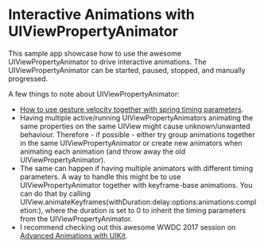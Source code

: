# Interactive Animations with UIViewPropertyAnimator

This sample app showcase how to use the awesome UIViewPropertyAnimator to drive interactive animations.
The UIViewPropertyAnimator can be started, paused, stopped, and manually progressed.

A few things to note about UIViewPropertyAnimator:
- [How to use gesture velocity together with spring timing parameters](https://developer.apple.com/documentation/uikit/uispringtimingparameters/1649909-initialvelocity).
- Having multiple active/running UIViewPropertyAnimators animating the same properties on the same UIView might cause unknown/unwanted behaviour. Therefore - if possible - either try group animations together in the same UIViewPropertyAnimator or create new animators when animating each animation (and throw away the old UIViewPropertyAnimator).
- The same can happen if having multiple animators with different timing parameters. A way to handle this might be to use UIViewPropertyAnimator together with keyframe-base animations. You can do that by calling UIView.animateKeyframes(withDuration:delay:options:animations:completion:), where the duration is set to 0 to inherit the timing parameters from the UIViewPropertyAnimator.
- I recommend checking out this awesome WWDC 2017 session on [Advanced Animations with UIKit](https://devstreaming-cdn.apple.com/videos/wwdc/2017/230lc4n1loob9/230/230_advanced_animations_with_uikit.pdf).
